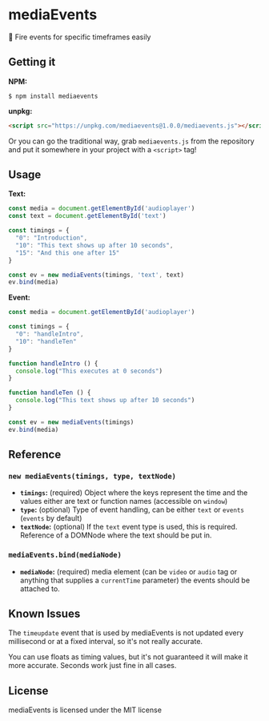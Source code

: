 # mediaEvents
:musical_note: Fire events for specific timeframes easily

## Getting it

**NPM:**

```
$ npm install mediaevents
```

**unpkg:**

```html
<script src="https://unpkg.com/mediaevents@1.0.0/mediaevents.js"></script>
```

Or you can go the traditional way, grab `mediaevents.js` from the repository and put it somewhere in your project with a `<script>` tag!

## Usage

**Text:**

```js
const media = document.getElementById('audioplayer')
const text = document.getElementById('text')

const timings = {
  "0": "Introduction",
  "10": "This text shows up after 10 seconds",
  "15": "And this one after 15"
}

const ev = new mediaEvents(timings, 'text', text)
ev.bind(media)
```

**Event:**

```js
const media = document.getElementById('audioplayer')

const timings = {
  "0": "handleIntro",
  "10": "handleTen"
}

function handleIntro () {
  console.log("This executes at 0 seconds")
}

function handleTen () {
  console.log("This text shows up after 10 seconds")
}

const ev = new mediaEvents(timings)
ev.bind(media)
```

## Reference

### `new mediaEvents(timings, type, textNode)`

* **`timings`:** (required) Object where the keys represent the time and the values either are text or function names (accessible on `window`)
* **`type`:** (optional) Type of event handling, can be either `text` or `events` (`events` by default)
* **`textNode`:** (optional) If the `text` event type is used, this is required. Reference of a DOMNode where the text should be put in.

### `mediaEvents.bind(mediaNode)`

* **`mediaNode`:** (required) media element (can be `video` or `audio` tag or anything that supplies a `currentTime` parameter) the events should be attached to.

## Known Issues

The `timeupdate` event that is used by mediaEvents is not updated every millisecond or at a fixed interval, so it's not really accurate.

You can use floats as timing values, but it's not guaranteed it will make it more accurate. Seconds work just fine in all cases.

## License

mediaEvents is licensed under the MIT license